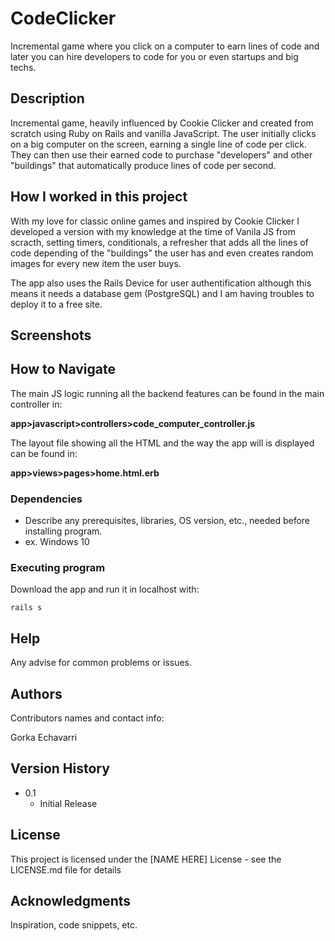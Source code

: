 # CodeClicker

Incremental game where you click on a computer to earn lines of code and later you can hire developers to code for you or even startups and big techs.

## Description

Incremental game, heavily influenced by Cookie Clicker and created from scratch using Ruby on Rails and vanilla JavaScript.
The user initially clicks on a big computer on the screen, earning a single line of code per click. They can then use their earned code to purchase "developers" and other "buildings" that automatically produce lines of code per second.

## How I worked in this project

With my love for classic online games and inspired by Cookie Clicker I developed a version with my knowledge at the time of Vanila JS from scracth, setting timers, conditionals, a refresher that adds all the lines of code depending of the "buildings" the user has and even creates random images for every new item the user buys.

The app also uses the Rails Device for user authentification although this means it needs a database gem (PostgreSQL) and I am having troubles to deploy it to a free site.

## Screenshots

## How to Navigate 

The main JS logic running all the backend features can be found in the main controller in:

**app>javascript>controllers>code_computer_controller.js**

The layout file showing all the HTML and the way the app will is displayed can be found in:

**app>views>pages>home.html.erb**

### Dependencies

* Describe any prerequisites, libraries, OS version, etc., needed before installing program.
* ex. Windows 10

### Executing program

Download the app and run it in localhost with:
```
rails s
```

## Help

Any advise for common problems or issues.

## Authors

Contributors names and contact info:

Gorka Echavarri

## Version History

* 0.1
    * Initial Release

## License

This project is licensed under the [NAME HERE] License - see the LICENSE.md file for details

## Acknowledgments

Inspiration, code snippets, etc.

